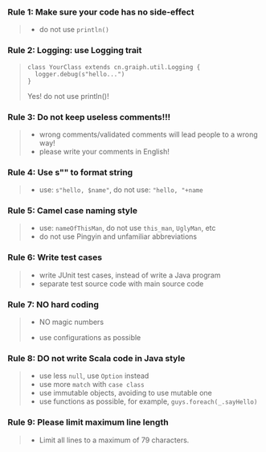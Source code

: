 ### Rule 1: Make sure your code has no side-effect
> * do not use `println()`

### Rule 2: Logging: use Logging trait
>
> ```
> class YourClass extends cn.graiph.util.Logging {
>   logger.debug(s"hello...")
> }
> ```
> Yes! do not use println()!

### Rule 3: Do not keep useless comments!!!
> * wrong comments/validated comments will lead people to a wrong way!
> * please write your comments in English!

### Rule 4: Use s"" to format string
> * use: `s"hello, $name"`, do not use: `"hello, "+name`

### Rule 5: Camel case naming style
> * use: `nameOfThisMan`, do not use `this_man`, `UglyMan`, etc
> * do not use Pingyin and unfamiliar abbreviations

### Rule 6: Write test cases
> * write JUnit test cases, instead of write a Java program
> * separate test source code with main source code

### Rule 7: NO hard coding
> * NO magic numbers
> 
> * use configurations as possible

### Rule 8: DO not write Scala code in Java style
> * use less `null`, use `Option` instead
> * use more `match` with `case class`
> * use immutable objects, avoiding to use mutable one
> * use functions as possible, for example, `guys.foreach(_.sayHello)`

### Rule 9: Please limit maximum line length

> * Limit all lines to a maximum of 79 characters.